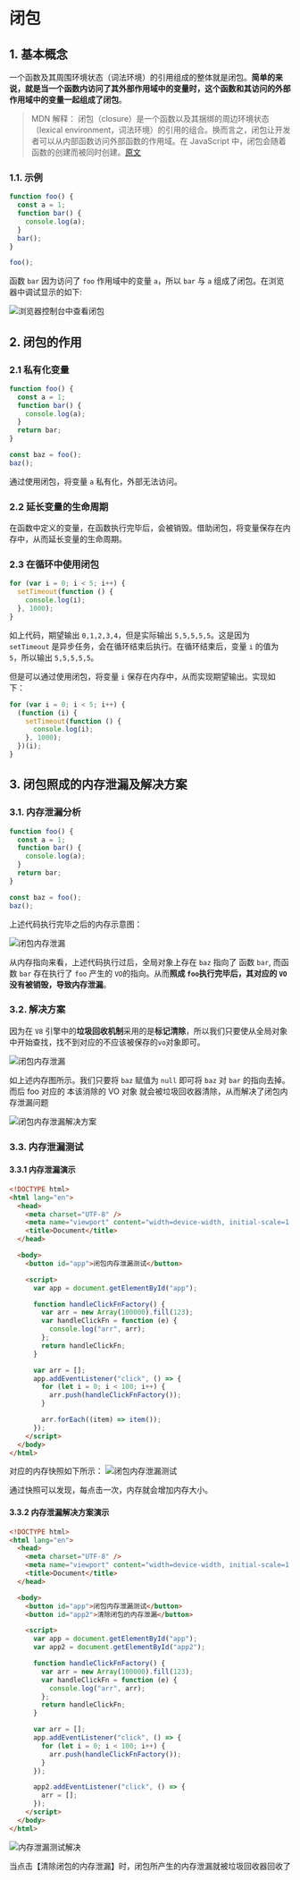 # 闭包

## 1. 基本概念

一个函数及其周围环境状态（词法环境）的引用组成的整体就是闭包。**简单的来说，就是当一个函数内访问了其外部作用域中的变量时，这个函数和其访问的外部作用域中的变量一起组成了闭包**。

> MDN 解释： 闭包（closure）是一个函数以及其捆绑的周边环境状态（lexical environment，词法环境）的引用的组合。换而言之，闭包让开发者可以从内部函数访问外部函数的作用域。在 JavaScript 中，闭包会随着函数的创建而被同时创建。[原文](https://developer.mozilla.org/zh-CN/docs/Web/JavaScript/Closures)

### 1.1. 示例

```js
function foo() {
  const a = 1;
  function bar() {
    console.log(a);
  }
  bar();
}

foo();
```

函数 `bar` 因为访问了 `foo` 作用域中的变量 `a`，所以 `bar` 与 `a` 组成了闭包。在浏览器中调试显示的如下:

![浏览器控制台中查看闭包](./draw/imgs/浏览器控制台中查看闭包.png)

## 2. 闭包的作用

### 2.1 私有化变量

```js
function foo() {
  const a = 1;
  function bar() {
    console.log(a);
  }
  return bar;
}

const baz = foo();
baz();
```

通过使用闭包，将变量 `a` 私有化，外部无法访问。

### 2.2 延长变量的生命周期

在函数中定义的变量，在函数执行完毕后，会被销毁。借助闭包，将变量保存在内存中，从而延长变量的生命周期。

### 2.3 在循环中使用闭包

```js
for (var i = 0; i < 5; i++) {
  setTimeout(function () {
    console.log(i);
  }, 1000);
}
```

如上代码，期望输出 `0,1,2,3,4`，但是实际输出 `5,5,5,5,5`。这是因为 `setTimeout` 是异步任务，会在循环结束后执行。在循环结束后，变量 `i` 的值为 `5`，所以输出 `5,5,5,5,5`。

但是可以通过使用闭包，将变量 `i` 保存在内存中，从而实现期望输出。实现如下：

```js
for (var i = 0; i < 5; i++) {
  (function (i) {
    setTimeout(function () {
      console.log(i);
    }, 1000);
  })(i);
}
```

## 3. 闭包照成的内存泄漏及解决方案

### 3.1. 内存泄漏分析

```js
function foo() {
  const a = 1;
  function bar() {
    console.log(a);
  }
  return bar;
}

const baz = foo();
baz();
```

上述代码执行完毕之后的内存示意图：

![闭包内存泄漏](./draw/imgs/闭包内存泄漏.png)

从内存指向来看，上述代码执行过后，全局对象上存在 `baz` 指向了 函数 `bar`, 而函数 `bar` 存在执行了 `foo` 产生的 `VO`的指向。从而**照成 `foo`执行完毕后，其对应的 `VO` 没有被销毁，导致内存泄漏**。

### 3.2. 解决方案

因为在 `V8` 引擎中的**垃圾回收机制**采用的是**标记清除**，所以我们只要使从全局对象中开始查找，找不到对应的不应该被保存的`vo`对象即可。

![闭包内存泄漏](./draw/imgs/闭包内存泄漏.png)

如上述内存图所示。我们只要将 `baz` 赋值为 `null` 即可将 `baz` 对 `bar` 的指向去掉。而后 foo 对应的 本该消除的 VO 对象 就会被垃圾回收器清除，从而解决了闭包内存泄漏问题

![闭包内存泄漏解决方案](./draw/imgs/闭包内存泄漏解决方案.png)

### 3.3. 内存泄漏测试

#### 3.3.1 内存泄漏演示

```html
<!DOCTYPE html>
<html lang="en">
  <head>
    <meta charset="UTF-8" />
    <meta name="viewport" content="width=device-width, initial-scale=1.0" />
    <title>Document</title>
  </head>

  <body>
    <button id="app">闭包内存泄漏测试</button>

    <script>
      var app = document.getElementById("app");

      function handleClickFnFactory() {
        var arr = new Array(100000).fill(123);
        var handleClickFn = function (e) {
          console.log("arr", arr);
        };
        return handleClickFn;
      }

      var arr = [];
      app.addEventListener("click", () => {
        for (let i = 0; i < 100; i++) {
          arr.push(handleClickFnFactory());
        }

        arr.forEach((item) => item());
      });
    </script>
  </body>
</html>
```

对应的内存快照如下所示：
![闭包内存泄漏测试](./draw/imgs/内存泄漏测试.png)

通过快照可以发现，每点击一次，内存就会增加内存大小。

#### 3.3.2 内存泄漏解决方案演示

```html
<!DOCTYPE html>
<html lang="en">
  <head>
    <meta charset="UTF-8" />
    <meta name="viewport" content="width=device-width, initial-scale=1.0" />
    <title>Document</title>
  </head>

  <body>
    <button id="app">闭包内存泄漏测试</button>
    <button id="app2">清除闭包的内存泄漏</button>

    <script>
      var app = document.getElementById("app");
      var app2 = document.getElementById("app2");

      function handleClickFnFactory() {
        var arr = new Array(100000).fill(123);
        var handleClickFn = function (e) {
          console.log("arr", arr);
        };
        return handleClickFn;
      }

      var arr = [];
      app.addEventListener("click", () => {
        for (let i = 0; i < 100; i++) {
          arr.push(handleClickFnFactory());
        }
      });

      app2.addEventListener("click", () => {
        arr = [];
      });
    </script>
  </body>
</html>
```

![内存泄漏测试解决](./draw/imgs/内存泄漏测试解决.png)

当点击【清除闭包的内存泄漏】时，闭包所产生的内存泄漏就被垃圾回收器回收了
